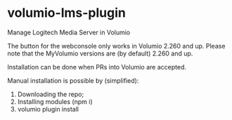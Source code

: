 # volumio-lms-plugin
Manage Logitech Media Server in Volumio

The button for the webconsole only works in Volumio 2.260 and up. Please note that the MyVolumio versions are (by default) 2.260 and up.

Installation can be done when PRs into Volumio are accepted.

Manual installation is possible by (simplified):

1. Downloading the repo;
2. Installing modules (npm i)
3. volumio plugin install
